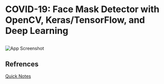 # COVID-19: Face Mask Detector with OpenCV, Keras/TensorFlow, and Deep Learning

## 


![App Screenshot](https://www.logmask.com/images/mask-detection-sample.jpg)


## Refrences

[Quick Notes](https://pyimagesearch.com/2020/05/04/covid-19-face-mask-detector-with-opencv-keras-tensorflow-and-deep-learning/)




